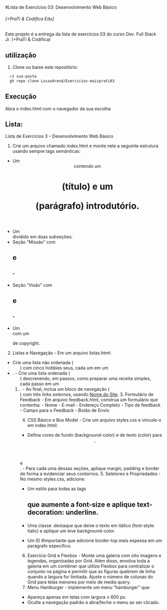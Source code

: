 #Lista de Exercícios 03: Desenvolvimento Web Básico

###### [+PraTi & Codifica Edu]

Este projeto é a entrega da lista de exercícios 03 do curso Dev. Full Stack Jr. (+PraTi & Codifica)


## utilização

1. Clone ou baixe este repositório:

```bash
  cd sua-pasta
  gh repo clone LucasArend/Exercicios-maisprati03
```

## Execução

Abra o index.html com o navegador da sua escolha


## Lista:

Lista de Exercícios 3 – Desenvolvimento Web Básico

1. Crie um arquivo chamado index.html e monte nele a seguinte estrutura usando
sempre tags semânticas:
- Um <header> contendo um <h1> (título) e um <p> (parágrafo) introdutório.
- Um <main> dividido em duas subseções:
- Seção “Missão” com <h2> e <p>.
- Seção “Visão” com <h2> e <p>.
- Um <footer> com um <p> de copyright.
2. Listas e Navegação - Em um arquivo listas.html:
- Crie uma lista não ordenada (<ul>) com cinco hobbies seus, cada um em um
<li>.
- Crie uma lista ordenada (<ol>) descrevendo, em passos, como preparar uma
receita simples, cada passo em um <li>.
- Ao final, inclua um bloco de navegação (<nav>) com três links externos,
usando <a href="URL_DO_SITE">Nome do Site</a>.
3. Formulário de Feedback - Em arquivo feedback.html, construa um formulário
que contenha:
- Nome
- E-mail
- Endereço Completo
- Tipo de feedback
- Campo para o Feedback
- Botão de Envio

4. CSS Básico e Box Model - Crie um arquivo styles.css e vincule-o em
index.html:
- Defina cores de fundo (background-color) e de texto (color) para <header>,
<main> e <footer>.
- Para cada uma dessas seções, aplique margin, padding e border de forma a
evidenciar seus contornos.
5. Seletores e Propriedades - No mesmo styles.css, adicione:

- Um estilo para todas as tags <h2> que aumente a font-size e aplique text-
decoration: underline.

- Uma classe .destaque que deixe o texto em itálico (font-style: italic) e aplique
um leve background-color.

- Um ID #importante que adicione border-top mais espessa em um parágrafo
específico.
6. Exercício Grid e Flexbox - Monte uma galeria com oito imagens e legendas,
organizadas por Grid. Além disso, envolva toda a galeria em um contêiner que
utilize Flexbox para centralizar o conjunto na página e permitir que as figuras
quebrem de linha quando a largura for limitada. Ajuste o número de colunas do
Grid para telas menores por meio de media query.
7. Menu Hamburger - implemente um menu “hamburger” que:
- Apareça apenas em telas com largura ≤ 600 px.
- Oculte a navegação padrão e abra/feche o menu ao ser clicado.
